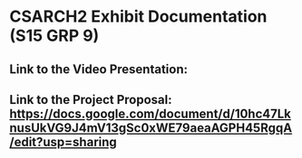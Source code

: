 # CSARCH2 Exhibit Documentation (S15 GRP 9)

## Link to the Video Presentation: 

## Link to the Project Proposal: https://docs.google.com/document/d/10hc47LknusUkVG9J4mV13gSc0xWE79aeaAGPH45RgqA/edit?usp=sharing
